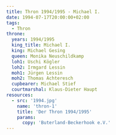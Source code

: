 ```yaml
---
title: Thron 1994/1995 - Michael I.
date: 1994-07-17T20:00:00+02:00
tags:
  - Thron
throne:
  years: 1994/1995
  king_title: Michael I.
  king: Michael Gesing
  queen: Monika Neuschildkamp
  loh1: Uschi Kögler
  loh2: Irmgard Lessin
  moh1: Jürgen Lessin
  moh2: Thomas Achteresch
  cupbearer: Michael Stief
  courtmarshal: Klaus-Dieter Haupt
resources:
  - src: '1994.jpg'
    name: 'thron-1'
    title: 'Der Thron 1994/1995'
    params:
      copy: 'Buterland-Beckerhook e.V.'
---
```

